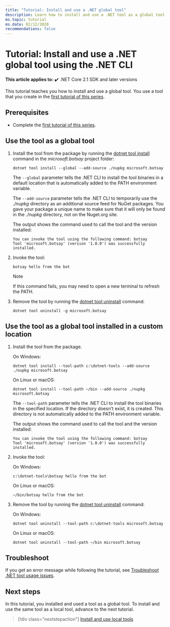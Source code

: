 ```yaml
---
title: "Tutorial: Install and use a .NET global tool"
description: Learn how to install and use a .NET tool as a global tool.
ms.topic: tutorial
ms.date: 02/12/2020
recommendations: false
---
```


# Tutorial: Install and use a .NET global tool using the .NET CLI

**This article applies to:** ✔️ .NET Core 2.1 SDK and later versions

This tutorial teaches you how to install and use a global tool. You use a tool that you create in the [first tutorial of this series](global-tools-how-to-create.md).

## Prerequisites

* Complete the [first tutorial of this series](global-tools-how-to-create.md).

## Use the tool as a global tool

1. Install the tool from the package by running the [dotnet tool install](dotnet-tool-install.md) command in the *microsoft.botsay* project folder:

   ```dotnetcli
   dotnet tool install --global --add-source ./nupkg microsoft.botsay
   ```

   The `--global` parameter tells the .NET CLI to install the tool binaries in a default location that is automatically added to the PATH environment variable.

   The `--add-source` parameter tells the .NET CLI to temporarily use the *./nupkg* directory as an additional source feed for NuGet packages. You gave your package a unique name to make sure that it will only be found in the *./nupkg* directory, not on the Nuget.org site.

   The output shows the command used to call the tool and the version installed:

   ```console
   You can invoke the tool using the following command: botsay
   Tool 'microsoft.botsay' (version '1.0.0') was successfully installed.
   ```

1. Invoke the tool:

   ```console
   botsay hello from the bot
   ```

   > [!NOTE]
   > If this command fails, you may need to open a new terminal to refresh the PATH.

1. Remove the tool by running the [dotnet tool uninstall](dotnet-tool-uninstall.md) command:

   ```dotnetcli
   dotnet tool uninstall -g microsoft.botsay
   ```

## Use the tool as a global tool installed in a custom location

1. Install the tool from the package.

   On Windows:

   ```dotnetcli
   dotnet tool install --tool-path c:\dotnet-tools --add-source ./nupkg microsoft.botsay
   ```

   On Linux or macOS:

   ```dotnetcli
   dotnet tool install --tool-path ~/bin --add-source ./nupkg microsoft.botsay
   ```

   The `--tool-path` parameter tells the .NET CLI to install the tool binaries in the specified location. If the directory doesn't exist, it is created. This directory is not automatically added to the PATH environment variable.

   The output shows the command used to call the tool and the version installed:

   ```console
   You can invoke the tool using the following command: botsay
   Tool 'microsoft.botsay' (version '1.0.0') was successfully installed.
   ```

1. Invoke the tool:

   On Windows:

   ```console
   c:\dotnet-tools\botsay hello from the bot
   ```

   On Linux or macOS:

   ```console
   ~/bin/botsay hello from the bot
   ```

1. Remove the tool by running the [dotnet tool uninstall](dotnet-tool-uninstall.md) command:

   On Windows:

   ```dotnetcli
   dotnet tool uninstall --tool-path c:\dotnet-tools microsoft.botsay
   ```

   On Linux or macOS:

   ```dotnetcli
   dotnet tool uninstall --tool-path ~/bin microsoft.botsay
   ```

## Troubleshoot

If you get an error message while following the tutorial, see [Troubleshoot .NET tool usage issues](troubleshoot-usage-issues.md).

## Next steps

In this tutorial, you installed and used a tool as a global tool. To install and use the same tool as a local tool, advance to the next tutorial.

> [!div class="nextstepaction"]
> [Install and use local tools](local-tools-how-to-use.md)
